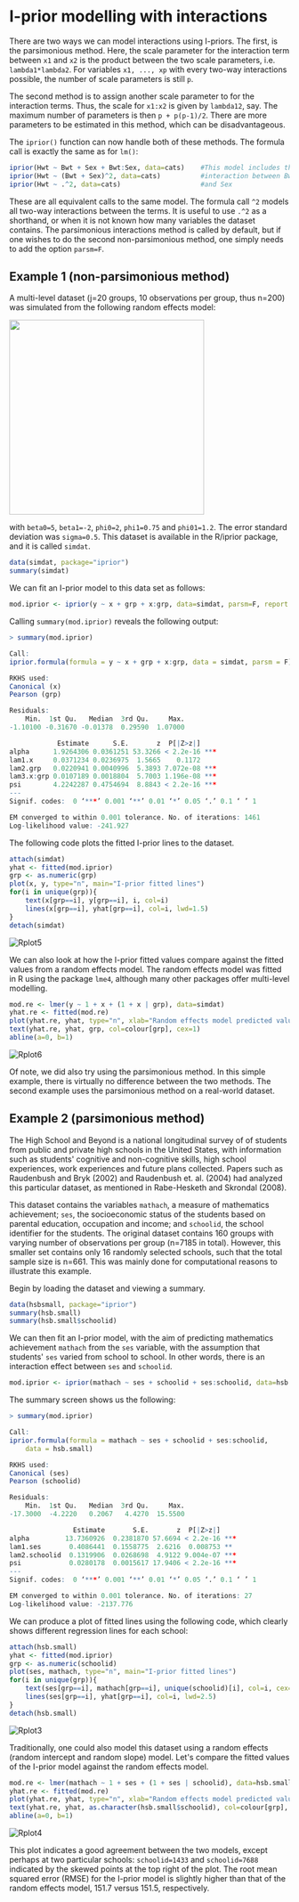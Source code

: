 # I-prior modelling with interactions

There are two ways we can model interactions using I-priors. The first, is the parsimonious method. Here, the scale parameter for the interaction term between `x1` and `x2` is the product between the two scale parameters, i.e. `lambda1*lambda2`. For variables `x1, ..., xp` with every two-way interactions possible, the number of scale parameters is still `p`.

The second method is to assign another scale parameter to for the interaction terms. Thus, the scale for `x1:x2` is given by `lambda12`, say. The maximum number of parameters is then `p + p(p-1)/2`. There are more parameters to be estimated in this method, which can be disadvantageous.

The `iprior()` function can now handle both of these methods. The formula call is exactly the same as for `lm()`:
```r
iprior(Hwt ~ Bwt + Sex + Bwt:Sex, data=cats)    #This model includes the 
iprior(Hwt ~ (Bwt + Sex)^2, data=cats)          #interaction between Bwt 
iprior(Hwt ~ .^2, data=cats)                    #and Sex
```
These are all equivalent calls to the same model. The formula call `^2` models all two-way interactions between the terms. It is useful to use `.^2` as a shorthand, or when it is not known how many variables the dataset contains. The parsimonious interactions method is called by default, but if one wishes to do the second non-parsimonious method, one simply needs to add the option `parsm=F`.

## Example 1 (non-parsimonious method)
A multi-level dataset (j=20 groups, 10 observations per group, thus n=200) was simulated from the following random effects model:

<img src="images/re_model.png" width="350">

with `beta0=5`, `beta1=-2`, `phi0=2`, `phi1=0.75` and `phi01=1.2`. The error standard deviation was `sigma=0.5`. This dataset is available in the R/iprior package, and it is called `simdat`. 
```r
data(simdat, package="iprior")
summary(simdat)
```

We can fit an I-prior model to this data set as follows:
```r
mod.iprior <- iprior(y ~ x + grp + x:grp, data=simdat, parsm=F, report.int=500)
```

Calling `summary(mod.iprior)` reveals the following output:
```r
> summary(mod.iprior)

Call:
iprior.formula(formula = y ~ x + grp + x:grp, data = simdat, parsm = F)

RKHS used:
Canonical (x) 
Pearson (grp) 

Residuals:
    Min.  1st Qu.   Median  3rd Qu.     Max. 
-1.10100 -0.31670 -0.01378  0.29590  1.07000 

            Estimate      S.E.       z  P[|Z>z|]    
alpha      1.9264306 0.0361251 53.3266 < 2.2e-16 ***
lam1.x     0.0371234 0.0236975  1.5665    0.1172    
lam2.grp   0.0220941 0.0040996  5.3893 7.072e-08 ***
lam3.x:grp 0.0107189 0.0018804  5.7003 1.196e-08 ***
psi        4.2242287 0.4754694  8.8843 < 2.2e-16 ***
---
Signif. codes:  0 ‘***’ 0.001 ‘**’ 0.01 ‘*’ 0.05 ‘.’ 0.1 ‘ ’ 1

EM converged to within 0.001 tolerance. No. of iterations: 1461
Log-likelihood value: -241.927 

```

The following code plots the fitted I-prior lines to the dataset.
```r
attach(simdat)
yhat <- fitted(mod.iprior)
grp <- as.numeric(grp)
plot(x, y, type="n", main="I-prior fitted lines")
for(i in unique(grp)){
	text(x[grp==i], y[grp==i], i, col=i)
	lines(x[grp==i], yhat[grp==i], col=i, lwd=1.5)
}
detach(simdat)
```

![Rplot5](images/Rplot5.jpg)

We can also look at how the I-prior fitted values compare against the fitted values from a random effects model. The random effects model was fitted in R using the package `lme4`, although many other packages offer multi-level modelling.
```r
mod.re <- lmer(y ~ 1 + x + (1 + x | grp), data=simdat)
yhat.re <- fitted(mod.re)
plot(yhat.re, yhat, type="n", xlab="Random effects model predicted values", ylab="I-prior fitted values", main="Comparison between I-prior and random effects model predicted values")
text(yhat.re, yhat, grp, col=colour[grp], cex=1)
abline(a=0, b=1)
```

![Rplot6](images/Rplot6.jpg)

Of note, we did also try using the parsimonious method. In this simple example, there is virtually no difference between the two methods. The second example uses the parsimonious method on a real-world dataset.

## Example 2 (parsimonious method)
The High School and Beyond is a national longitudinal survey of of students from public and private high schools in the United States, with information such as students' cognitive and non-cognitive skills, high school experiences, work experiences and future plans collected. Papers such as Raudenbush and Bryk (2002) and Raudenbush et. al. (2004) had analyzed this particular dataset, as mentioned in Rabe-Hesketh and Skrondal (2008). 

This dataset contains the variables `mathach`, a measure of mathematics achievement; `ses`, the socioeconomic status of the students based on parental education, occupation and income; and `schoolid`, the school identifier for the students. The original dataset contains 160 groups with varying number of observations per group (n=7185 in total). However, this smaller set contains only 16 randomly selected schools, such that the total sample size is n=661. This was mainly done for computational reasons to illustrate this example.

Begin by loading the dataset and viewing a summary.
```r
data(hsbsmall, package="iprior")
summary(hsb.small)
summary(hsb.small$schoolid)
```

We can then fit an I-prior model, with the aim of predicting mathematics achievement `mathach` from the `ses` variable, with the assumption that students' `ses` varied from school to school. In other words, there is an interaction effect between `ses` and `schoolid`.
```r
mod.iprior <- iprior(mathach ~ ses + schoolid + ses:schoolid, data=hsb.small) #parsimonious method by default
```

The summary screen shows us the following:
```r
> summary(mod.iprior)

Call:
iprior.formula(formula = mathach ~ ses + schoolid + ses:schoolid, 
    data = hsb.small)

RKHS used:
Canonical (ses) 
Pearson (schoolid) 

Residuals:
    Min.  1st Qu.   Median  3rd Qu.     Max. 
-17.3000  -4.2220   0.2067   4.4270  15.5500 

                Estimate       S.E.       z  P[|Z>z|]    
alpha         13.7360926  0.2381870 57.6694 < 2.2e-16 ***
lam1.ses       0.4086441  0.1558775  2.6216  0.008753 ** 
lam2.schoolid  0.1319906  0.0268698  4.9122 9.004e-07 ***
psi            0.0280178  0.0015617 17.9406 < 2.2e-16 ***
---
Signif. codes:  0 ‘***’ 0.001 ‘**’ 0.01 ‘*’ 0.05 ‘.’ 0.1 ‘ ’ 1

EM converged to within 0.001 tolerance. No. of iterations: 27
Log-likelihood value: -2137.776 

```

We can produce a plot of fitted lines using the following code, which clearly shows different regression lines for each school:
```r
attach(hsb.small)
yhat <- fitted(mod.iprior)
grp <- as.numeric(schoolid)
plot(ses, mathach, type="n", main="I-prior fitted lines")
for(i in unique(grp)){
	text(ses[grp==i], mathach[grp==i], unique(schoolid)[i], col=i, cex=0.55)
	lines(ses[grp==i], yhat[grp==i], col=i, lwd=2.5)
}
detach(hsb.small)
```

![Rplot3](images/Rplot3.jpg)

Traditionally, one could also model this dataset using a random effects (random intercept and random slope) model. Let's compare the fitted values of the I-prior model against the random effects model.
```r
mod.re <- lmer(mathach ~ 1 + ses + (1 + ses | schoolid), data=hsb.small)
yhat.re <- fitted(mod.re)
plot(yhat.re, yhat, type="n", xlab="Random effects model predicted values", ylab="I-prior fitted values", main="Comparison between I-prior and random effects model predicted values")
text(yhat.re, yhat, as.character(hsb.small$schoolid), col=colour[grp], cex=0.55)
abline(a=0, b=1)
```

![Rplot4](images/Rplot4.jpg)

This plot indicates a good agreement between the two models, except perhaps at two particular schools: `schoolid=1433` and `schoolid=7688` indicated by the skewed points at the top right of the plot. The root mean squared error (RMSE) for the I-prior model is slightly higher than that of the random effects model, 151.7 versus 151.5, respectively.
